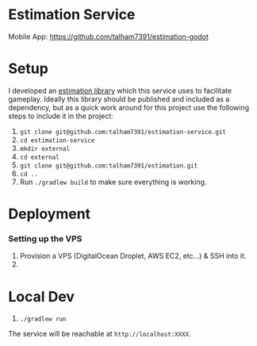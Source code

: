 # Estimation Service

Mobile App: https://github.com/talham7391/estimation-godot

# Setup

I developed an [estimation library](https://github.com/talham7391/estimation) which this service uses to facilitate gameplay. Ideally this library should be published and included as a dependency, but as a quick work around for this project use the following steps to include it in the project:

1. `git clone git@github.com:talham7391/estimation-service.git`
2. `cd estimation-service`
3. `mkdir external`
4. `cd external`
5. `git clone git@github.com:talham7391/estimation.git`
6. `cd ..`
7. Run `./gradlew build` to make sure everything is working.

# Deployment

### Setting up the VPS

1. Provision a VPS (DigitalOcean Droplet, AWS EC2, etc...) & SSH into it.
2.

# Local Dev

1. `./gradlew run`

The service will be reachable at `http://localhost:XXXX`.
